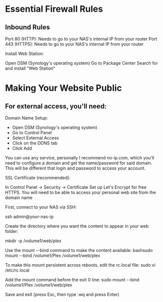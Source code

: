 # Essential Firewall Rules

## Inbound Rules

Port 80 (HTTP): Needs to go to your NAS's internal IP from your router
Port 443 (HTTPS): Needs to go to your NAS's internal IP from your router


Install Web Station:

Open DSM (Synology's operating system)
Go to Package Center
Search for and install "Web Station"

#  Making Your Website Public
## For external access, you'll need:

Domain Name Setup:

- Open DSM (Synology's operating system)
- Go to Control Panel
- Select External Access
- Click on the DDNS tab
- Click Add

You can use any service, personally I recommend no-ip.com, which you'll need to configure a domain and get the name/password for said domain. This will be different that login and password to access your account.


SSL Certificate (recommended):

In Control Panel → Security → Certificate Set up Let's Encrypt for free HTTPS. You will need to be able to access your personal web site from the domain name

First, connect to your NAS via SSH:

ssh admin@your-nas-ip

Create the directory where you want the content to appear in your web folder:

mkdir -p /volume1/web/plex

Use the mount --bind command to make the content available:
bashsudo mount --bind /volume1/Plex /volume1/web/plex

To make this mount persistent across reboots, edit the rc.local file:
sudo vi /etc/rc.local

Add the mount command before the exit 0 line:
sudo mount --bind /volume1/Plex /volume1/web/plex

Save and exit (press Esc, then type :wq and press Enter)